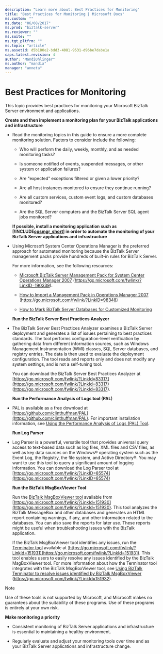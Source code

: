 ```yaml
---
description: "Learn more about: Best Practices for Monitoring"
title: "Best Practices for Monitoring | Microsoft Docs"
ms.custom: ""
ms.date: "06/08/2017"
ms.prod: "biztalk-server"
ms.reviewer: ""
ms.suite: ""
ms.tgt_pltfrm: ""
ms.topic: "article"
ms.assetid: d5b180e2-bdd3-4081-9531-d96be7dabe1a
caps.latest.revision: 4
author: "MandiOhlinger"
ms.author: "mandia"
manager: "anneta"
---
```

# Best Practices for Monitoring
This topic provides best practices for monitoring your Microsoft BizTalk Server environment and applications.

 **Create and then implement a monitoring plan for your BizTalk applications and infrastructure**

- Read the monitoring topics in this guide to ensure a more complete monitoring solution. Factors to consider include the following:

  -   Who will perform the daily, weekly, monthly, and as needed monitoring tasks?

  -   Is someone notified of events, suspended messages, or other system or application failures?

  -   Are "expected" exceptions filtered or given a lower priority?

  -   Are all host instances monitored to ensure they continue running?

  -   Are all custom services, custom event logs, and custom databases monitored?

  -   Are the SQL Server computers and the BizTalk Server SQL agent jobs monitored?

  **If possible, install a monitoring application such as [!INCLUDE[opsmgr_short](../includes/opsmgr-short-md.md)] in order to automate the monitoring of your BizTalk Server applications and infrastructure**

- Using Microsoft System Center Operations Manager is the preferred approach for automated monitoring because the BizTalk Server management packs provide hundreds of built-in rules for BizTalk Server.

   For more information, see the following resources:

  -   [Microsoft BizTalk Server Management Pack for System Center Operations Manager 2007](https://go.microsoft.com/fwlink/?LinkID=190339) (https://go.microsoft.com/fwlink/?LinkID=190339).

  -   [How to Import a Management Pack in Operations Manager 2007](/previous-versions//bb309620(v=technet.10)) (https://go.microsoft.com/fwlink/?LinkID=98348)

  -   [How to Mark BizTalk Server Databases for Customized Monitoring](../technical-guides/how-to-mark-biztalk-server-databases-for-customized-monitoring.md)

  **Run the BizTalk Server Best Practices Analyzer**

- The BizTalk Server Best Practices Analyzer examines a BizTalk Server deployment and generates a list of issues pertaining to best practices standards. The tool performs configuration-level verification by gathering data from different information sources, such as Windows Management Instrumentation (WMI) classes, SQL Server databases, and registry entries. The data is then used to evaluate the deployment configuration. The tool reads and reports only and does not modify any system settings, and is not a self-tuning tool.

   You can download the BizTalk Server Best Practices Analyzer at [https://go.microsoft.com/fwlink/?LinkId=83317](https://go.microsoft.com/fwlink/?LinkId=83317) (https://go.microsoft.com/fwlink/?LinkId=83317).

  **Run the Performance Analysis of Logs tool (PAL)**

- PAL is available as a free download at [https://github.com/clinthuffman/PAL](https://github.com/clinthuffman/PAL). For important installation information, see [Using the Performance Analysis of Logs (PAL) Tool](../technical-guides/using-the-performance-analysis-of-logs-pal-tool.md).

  **Run Log Parser**

- Log Parser is a powerful, versatile tool that provides universal query access to text-based data such as log files, XML files and CSV files, as well as key data sources on the Windows® operating system such as the Event Log, the Registry, the file system, and Active Directory®. You may want to use this tool to query a significant amount of logging information. You can download the Log Parser tool at [https://go.microsoft.com/fwlink/?LinkID=85574](https://go.microsoft.com/fwlink/?LinkID=85574)

  **Run the BizTalk MsgBoxViewer Tool**

  Run the [BizTalk MsgBoxViewer tool](https://go.microsoft.com/fwlink/?LinkId=151930) available from [https://go.microsoft.com/fwlink/?LinkId=151930](https://go.microsoft.com/fwlink/?LinkId=151930). This tool analyzes the BizTalk MessageBox and other databases and generates an HTML report containing warnings, if any, and other information related to the databases. You can also save the reports for later use. These reports might be useful when troubleshooting issues with the BizTalk application.

  If the BizTalk MsgBoxViewer tool identifies any issues, run the [Terminator tool](https://go.microsoft.com/fwlink/?LinkId=151931) available at [https://go.microsoft.com/fwlink/?LinkId=151931](https://go.microsoft.com/fwlink/?LinkId=151931). This tool enables users to easily resolve any issues identified by the BizTalk MsgBoxViewer tool. For more information about how the Terminator tool integrates with the BizTalk MsgBoxViewer tool, see [Using BizTalk Terminator to resolve issues identified by BizTalk MsgBoxViewer](https://go.microsoft.com/fwlink/?LinkId=151932) (https://go.microsoft.com/fwlink/?LinkId=151932).

> [!NOTE]
>  Use of these tools is not supported by Microsoft, and Microsoft makes no guarantees about the suitability of these programs. Use of these programs is entirely at your own risk.

 **Make monitoring a priority**

-   Consistent monitoring of BizTalk Server applications and infrastructure is essential to maintaining a healthy environment.

-   Regularly evaluate and adjust your monitoring tools over time and as your BizTalk Server applications and infrastructure change.